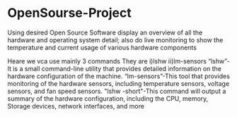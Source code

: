 # OpenSourse-Project
Using desired Open Source Software display an overview of all the hardware and operating  system detail; also do live monitoring to show the temperature and current usage of various  hardware components

Heare we vca use mainly 3 commands 
They are i)lshw
         ii)lm-sensors
“lshw”-It is a small command-line utility that provides detailed information on the hardware configuration of the machine.
“lm-sensors”-This tool that provides monitoring of the hardware sensors, including temperature sensors, voltage sensors, and fan speed sensors.
"lshw -short"-This command will output a summary of the hardware configuration, including the CPU, memory, Storage devices, network interfaces, and more
